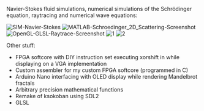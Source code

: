 Navier-Stokes fluid simulations, numerical simulations of the Schrödinger equation, raytracing and numerical wave equations:

![SIM-Navier-Stokes](https://user-images.githubusercontent.com/21305739/127682338-6512d21f-550f-4d7e-b0ad-368446e75e59.gif)
![MATLAB-Schroedinger_2D_Scattering-Screenshot](https://user-images.githubusercontent.com/21305739/127682150-7a0295fb-0373-46bc-8d8c-080128f1b734.gif)
![OpenGL-GLSL-Raytrace-Screenshot](https://user-images.githubusercontent.com/21305739/127682506-5eb91c12-4626-4396-98be-f715abbd3fe4.gif)
![1](https://user-images.githubusercontent.com/21305739/127687793-e4cb5538-85e6-4a03-808f-53451fd93bff.jpg)
![2](https://user-images.githubusercontent.com/21305739/127687801-6769ef6b-4922-43e7-94fd-6fa306d998cc.jpg)

Other stuff:
- FPGA softcore with DIY instruction set executing xorshift in while displaying on a VGA implementation
- Custom assembler for my custom FPGA softcore (programmed in C)
- Arduino Nano interfacing with OLED display while rendering Mandelbrot fractals
- Arbitrary precision mathematical functions
- Remake of ksokoban using SDL2
- GLSL
